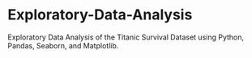 # Exploratory-Data-Analysis
Exploratory Data Analysis of the Titanic Survival Dataset using Python, Pandas, Seaborn, and Matplotlib.
